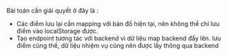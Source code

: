 Bài toán cần giải quyết ở đây là :
- Các điểm lưu lại cần mapping với bản đồ hiện tại, nên không thể chỉ lưu điểm vào localStorage được. 
- Tạo endpoint tương tác với backend vì dữ liệu map backend đẩy lên. lưu điểm cũng thế, dữ liệu nhiệm vụ cũng nên được lấy thông qua backend